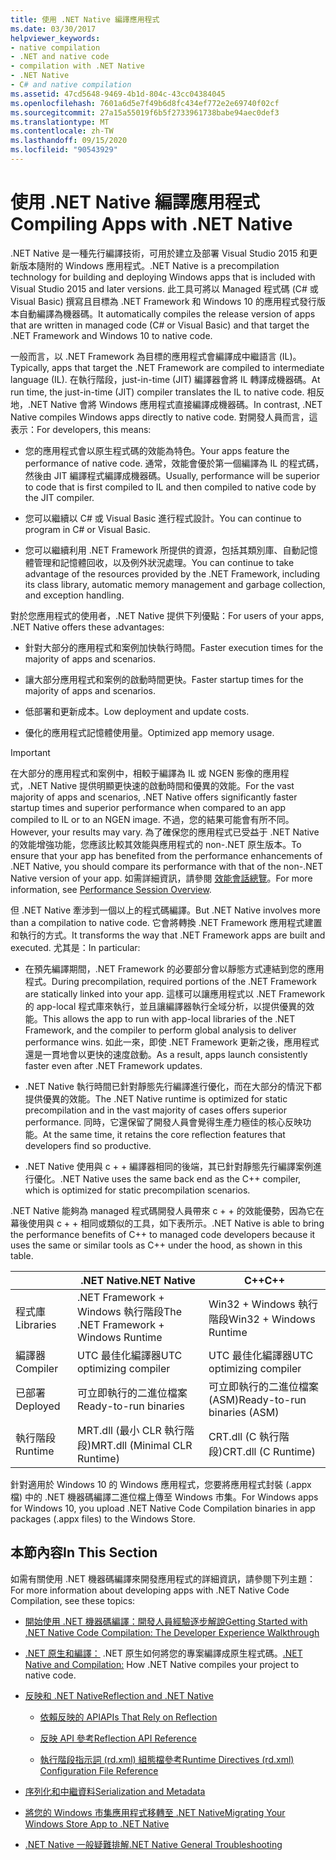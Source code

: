 ```yaml
---
title: 使用 .NET Native 編譯應用程式
ms.date: 03/30/2017
helpviewer_keywords:
- native compilation
- .NET and native code
- compilation with .NET Native
- .NET Native
- C# and native compilation
ms.assetid: 47cd5648-9469-4b1d-804c-43cc04384045
ms.openlocfilehash: 7601a6d5e7f49b6d8fc434ef772e2e69740f02cf
ms.sourcegitcommit: 27a15a55019f6b5f2733961738babe94aec0def3
ms.translationtype: MT
ms.contentlocale: zh-TW
ms.lasthandoff: 09/15/2020
ms.locfileid: "90543929"
---
```

# <a name="compiling-apps-with-net-native"></a><span data-ttu-id="16212-102">使用 .NET Native 編譯應用程式</span><span class="sxs-lookup"><span data-stu-id="16212-102">Compiling Apps with .NET Native</span></span>

<span data-ttu-id="16212-103">.NET Native 是一種先行編譯技術，可用於建立及部署 Visual Studio 2015 和更新版本隨附的 Windows 應用程式。</span><span class="sxs-lookup"><span data-stu-id="16212-103">.NET Native is a precompilation technology for building and deploying Windows apps that is included with Visual Studio 2015 and later versions.</span></span> <span data-ttu-id="16212-104">此工具可將以 Managed 程式碼 (C# 或 Visual Basic) 撰寫且目標為 .NET Framework 和 Windows 10 的應用程式發行版本自動編譯為機器碼。</span><span class="sxs-lookup"><span data-stu-id="16212-104">It automatically compiles the release version of apps that are written in managed code (C# or Visual Basic) and that target the .NET Framework and Windows 10 to native code.</span></span>

<span data-ttu-id="16212-105">一般而言，以 .NET Framework 為目標的應用程式會編譯成中繼語言 (IL)。</span><span class="sxs-lookup"><span data-stu-id="16212-105">Typically, apps that target the .NET Framework are compiled to intermediate language (IL).</span></span> <span data-ttu-id="16212-106">在執行階段，just-in-time (JIT) 編譯器會將 IL 轉譯成機器碼。</span><span class="sxs-lookup"><span data-stu-id="16212-106">At run time, the just-in-time (JIT) compiler translates the IL to native code.</span></span> <span data-ttu-id="16212-107">相反地，.NET Native 會將 Windows 應用程式直接編譯成機器碼。</span><span class="sxs-lookup"><span data-stu-id="16212-107">In contrast, .NET Native compiles Windows apps directly to native code.</span></span> <span data-ttu-id="16212-108">對開發人員而言，這表示：</span><span class="sxs-lookup"><span data-stu-id="16212-108">For developers, this means:</span></span>

- <span data-ttu-id="16212-109">您的應用程式會以原生程式碼的效能為特色。</span><span class="sxs-lookup"><span data-stu-id="16212-109">Your apps feature the performance of native code.</span></span> <span data-ttu-id="16212-110">通常，效能會優於第一個編譯為 IL 的程式碼，然後由 JIT 編譯程式編譯成機器碼。</span><span class="sxs-lookup"><span data-stu-id="16212-110">Usually, performance will be superior to code that is first compiled to IL and then compiled to native code by the JIT compiler.</span></span>

- <span data-ttu-id="16212-111">您可以繼續以 C# 或 Visual Basic 進行程式設計。</span><span class="sxs-lookup"><span data-stu-id="16212-111">You can continue to program in C# or Visual Basic.</span></span>

- <span data-ttu-id="16212-112">您可以繼續利用 .NET Framework 所提供的資源，包括其類別庫、自動記憶體管理和記憶體回收，以及例外狀況處理。</span><span class="sxs-lookup"><span data-stu-id="16212-112">You can continue to take advantage of the resources provided by the .NET Framework, including its class library, automatic memory management and garbage collection, and exception handling.</span></span>

<span data-ttu-id="16212-113">對於您應用程式的使用者，.NET Native 提供下列優點：</span><span class="sxs-lookup"><span data-stu-id="16212-113">For users of your apps, .NET Native offers these advantages:</span></span>

- <span data-ttu-id="16212-114">針對大部分的應用程式和案例加快執行時間。</span><span class="sxs-lookup"><span data-stu-id="16212-114">Faster execution times for the majority of apps and scenarios.</span></span>

- <span data-ttu-id="16212-115">讓大部分應用程式和案例的啟動時間更快。</span><span class="sxs-lookup"><span data-stu-id="16212-115">Faster startup times for the majority of apps and scenarios.</span></span>

- <span data-ttu-id="16212-116">低部署和更新成本。</span><span class="sxs-lookup"><span data-stu-id="16212-116">Low deployment and update costs.</span></span>

- <span data-ttu-id="16212-117">優化的應用程式記憶體使用量。</span><span class="sxs-lookup"><span data-stu-id="16212-117">Optimized app memory usage.</span></span>

> [!IMPORTANT]
> <span data-ttu-id="16212-118">在大部分的應用程式和案例中，相較于編譯為 IL 或 NGEN 影像的應用程式，.NET Native 提供明顯更快速的啟動時間和優異的效能。</span><span class="sxs-lookup"><span data-stu-id="16212-118">For the vast majority of apps and scenarios, .NET Native offers significantly faster startup times and superior performance when compared to an app compiled to IL or to an NGEN image.</span></span> <span data-ttu-id="16212-119">不過，您的結果可能會有所不同。</span><span class="sxs-lookup"><span data-stu-id="16212-119">However, your results may vary.</span></span> <span data-ttu-id="16212-120">為了確保您的應用程式已受益于 .NET Native 的效能增強功能，您應該比較其效能與應用程式的 non-.NET 原生版本。</span><span class="sxs-lookup"><span data-stu-id="16212-120">To ensure that your app has benefited from the performance enhancements of .NET Native, you should compare its performance with that of the non-.NET Native version of your app.</span></span> <span data-ttu-id="16212-121">如需詳細資訊，請參閱 [效能會話總覽](/visualstudio/profiling/performance-session-overview)。</span><span class="sxs-lookup"><span data-stu-id="16212-121">For more information, see [Performance Session Overview](/visualstudio/profiling/performance-session-overview).</span></span>

<span data-ttu-id="16212-122">但 .NET Native 牽涉到一個以上的程式碼編譯。</span><span class="sxs-lookup"><span data-stu-id="16212-122">But .NET Native involves more than a compilation to native code.</span></span> <span data-ttu-id="16212-123">它會將轉換 .NET Framework 應用程式建置和執行的方式。</span><span class="sxs-lookup"><span data-stu-id="16212-123">It transforms the way that .NET Framework apps are built and executed.</span></span> <span data-ttu-id="16212-124">尤其是：</span><span class="sxs-lookup"><span data-stu-id="16212-124">In particular:</span></span>

- <span data-ttu-id="16212-125">在預先編譯期間，.NET Framework 的必要部分會以靜態方式連結到您的應用程式。</span><span class="sxs-lookup"><span data-stu-id="16212-125">During precompilation, required portions of the .NET Framework are statically linked into your app.</span></span> <span data-ttu-id="16212-126">這樣可以讓應用程式以 .NET Framework 的 app-local 程式庫來執行，並且讓編譯器執行全域分析，以提供優異的效能。</span><span class="sxs-lookup"><span data-stu-id="16212-126">This allows the app to run with app-local libraries of the .NET Framework, and the compiler to perform global analysis to deliver performance wins.</span></span> <span data-ttu-id="16212-127">如此一來，即使 .NET Framework 更新之後，應用程式還是一貫地會以更快的速度啟動。</span><span class="sxs-lookup"><span data-stu-id="16212-127">As a result, apps launch consistently faster even after .NET Framework updates.</span></span>

- <span data-ttu-id="16212-128">.NET Native 執行時間已針對靜態先行編譯進行優化，而在大部分的情況下都提供優異的效能。</span><span class="sxs-lookup"><span data-stu-id="16212-128">The .NET Native runtime is optimized for static precompilation and in the vast majority of cases offers superior performance.</span></span> <span data-ttu-id="16212-129">同時，它還保留了開發人員會覺得生產力極佳的核心反映功能。</span><span class="sxs-lookup"><span data-stu-id="16212-129">At the same time, it retains the core reflection features that developers find so productive.</span></span>

- <span data-ttu-id="16212-130">.NET Native 使用與 c + + 編譯器相同的後端，其已針對靜態先行編譯案例進行優化。</span><span class="sxs-lookup"><span data-stu-id="16212-130">.NET Native uses the same back end as the C++ compiler, which is optimized for static precompilation scenarios.</span></span>

<span data-ttu-id="16212-131">.NET Native 能夠為 managed 程式碼開發人員帶來 c + + 的效能優勢，因為它在幕後使用與 c + + 相同或類似的工具，如下表所示。</span><span class="sxs-lookup"><span data-stu-id="16212-131">.NET Native is able to bring the performance benefits of C++ to managed code developers because it uses the same or similar tools as C++ under the hood, as shown in this table.</span></span>

||<span data-ttu-id="16212-132">.NET Native</span><span class="sxs-lookup"><span data-stu-id="16212-132">.NET Native</span></span>|<span data-ttu-id="16212-133">C++</span><span class="sxs-lookup"><span data-stu-id="16212-133">C++</span></span>|
|-|----------------------------------------------------------------|-----------|
|<span data-ttu-id="16212-134">程式庫</span><span class="sxs-lookup"><span data-stu-id="16212-134">Libraries</span></span>|<span data-ttu-id="16212-135">.NET Framework + Windows 執行階段</span><span class="sxs-lookup"><span data-stu-id="16212-135">The .NET Framework + Windows Runtime</span></span>|<span data-ttu-id="16212-136">Win32 + Windows 執行階段</span><span class="sxs-lookup"><span data-stu-id="16212-136">Win32 + Windows Runtime</span></span>|
|<span data-ttu-id="16212-137">編譯器</span><span class="sxs-lookup"><span data-stu-id="16212-137">Compiler</span></span>|<span data-ttu-id="16212-138">UTC 最佳化編譯器</span><span class="sxs-lookup"><span data-stu-id="16212-138">UTC optimizing compiler</span></span>|<span data-ttu-id="16212-139">UTC 最佳化編譯器</span><span class="sxs-lookup"><span data-stu-id="16212-139">UTC optimizing compiler</span></span>|
|<span data-ttu-id="16212-140">已部署</span><span class="sxs-lookup"><span data-stu-id="16212-140">Deployed</span></span>|<span data-ttu-id="16212-141">可立即執行的二進位檔案</span><span class="sxs-lookup"><span data-stu-id="16212-141">Ready-to-run binaries</span></span>|<span data-ttu-id="16212-142">可立即執行的二進位檔案 (ASM)</span><span class="sxs-lookup"><span data-stu-id="16212-142">Ready-to-run binaries (ASM)</span></span>|
|<span data-ttu-id="16212-143">執行階段</span><span class="sxs-lookup"><span data-stu-id="16212-143">Runtime</span></span>|<span data-ttu-id="16212-144">MRT.dll (最小 CLR 執行階段)</span><span class="sxs-lookup"><span data-stu-id="16212-144">MRT.dll (Minimal CLR Runtime)</span></span>|<span data-ttu-id="16212-145">CRT.dll (C 執行階段)</span><span class="sxs-lookup"><span data-stu-id="16212-145">CRT.dll (C Runtime)</span></span>|

<span data-ttu-id="16212-146">針對適用於 Windows 10 的 Windows 應用程式，您要將應用程式封裝 (.appx 檔) 中的 .NET 機器碼編譯二進位檔上傳至 Windows 市集。</span><span class="sxs-lookup"><span data-stu-id="16212-146">For Windows apps for Windows 10, you upload .NET Native Code Compilation binaries in app packages (.appx files) to the Windows Store.</span></span>

## <a name="in-this-section"></a><span data-ttu-id="16212-147">本節內容</span><span class="sxs-lookup"><span data-stu-id="16212-147">In This Section</span></span>

<span data-ttu-id="16212-148">如需有關使用 .NET 機器碼編譯來開發應用程式的詳細資訊，請參閱下列主題：</span><span class="sxs-lookup"><span data-stu-id="16212-148">For more information about developing apps with .NET Native Code Compilation, see these topics:</span></span>

- [<span data-ttu-id="16212-149">開始使用 .NET 機器碼編譯：開發人員經驗逐步解說</span><span class="sxs-lookup"><span data-stu-id="16212-149">Getting Started with .NET Native Code Compilation: The Developer Experience Walkthrough</span></span>](getting-started-with-net-native.md)

- <span data-ttu-id="16212-150">[.NET 原生和編譯：](net-native-and-compilation.md) .NET 原生如何將您的專案編譯成原生程式碼。</span><span class="sxs-lookup"><span data-stu-id="16212-150">[.NET Native and Compilation:](net-native-and-compilation.md) How .NET Native compiles your project to native code.</span></span>

- [<span data-ttu-id="16212-151">反映和 .NET Native</span><span class="sxs-lookup"><span data-stu-id="16212-151">Reflection and .NET Native</span></span>](reflection-and-net-native.md)

  - [<span data-ttu-id="16212-152">依賴反映的 API</span><span class="sxs-lookup"><span data-stu-id="16212-152">APIs That Rely on Reflection</span></span>](apis-that-rely-on-reflection.md)

  - [<span data-ttu-id="16212-153">反映 API 參考</span><span class="sxs-lookup"><span data-stu-id="16212-153">Reflection API Reference</span></span>](net-native-reflection-api-reference.md)

  - [<span data-ttu-id="16212-154">執行階段指示詞 (rd.xml) 組態檔參考</span><span class="sxs-lookup"><span data-stu-id="16212-154">Runtime Directives (rd.xml) Configuration File Reference</span></span>](runtime-directives-rd-xml-configuration-file-reference.md)

- [<span data-ttu-id="16212-155">序列化和中繼資料</span><span class="sxs-lookup"><span data-stu-id="16212-155">Serialization and Metadata</span></span>](serialization-and-metadata.md)

- [<span data-ttu-id="16212-156">將您的 Windows 市集應用程式移轉至 .NET Native</span><span class="sxs-lookup"><span data-stu-id="16212-156">Migrating Your Windows Store App to .NET Native</span></span>](migrating-your-windows-store-app-to-net-native.md)

- [<span data-ttu-id="16212-157">.NET Native 一般疑難排解</span><span class="sxs-lookup"><span data-stu-id="16212-157">.NET Native General Troubleshooting</span></span>](net-native-general-troubleshooting.md)
